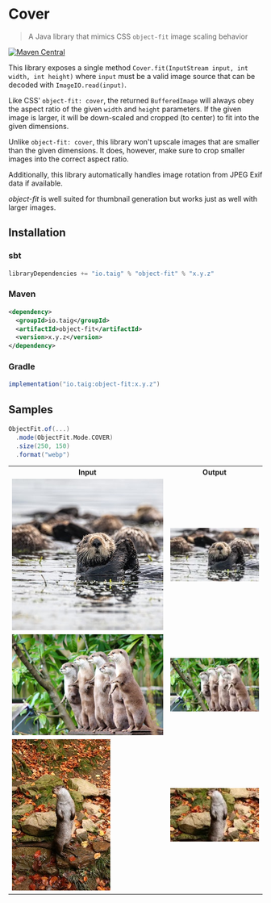 # Cover

> A Java library that mimics CSS `object-fit` image scaling behavior

[![Maven Central](https://img.shields.io/maven-central/v/io.taig/object-fit)](https://search.maven.org/artifact/io.taig/object-fit)

This library exposes a single method `Cover.fit(InputStream input, int width, int height)` where `input` must be a valid image source that can be decoded with `ImageIO.read(input)`.

Like CSS' `object-fit: cover`, the returned `BufferedImage` will always obey the aspect ratio of the given `width` and `height` parameters. If the given image is larger, it will be down-scaled and cropped (to center) to fit into the given dimensions.

Unlike `object-fit: cover`, this library won't upscale images that are smaller than the given dimensions. It does, however, make sure to crop smaller images into the correct aspect ratio.

Additionally, this library automatically handles image rotation from JPEG Exif data if available.

_object-fit_ is well suited for thumbnail generation but works just as well with larger images.

## Installation

### sbt

```sbt
libraryDependencies += "io.taig" % "object-fit" % "x.y.z"
```

### Maven

```xml
<dependency>
  <groupId>io.taig</groupId>
  <artifactId>object-fit</artifactId>
  <version>x.y.z</version>
</dependency>
```

### Gradle

```groovy
implementation("io.taig:object-fit:x.y.z")
```

## Samples

```scala
ObjectFit.of(...)
  .mode(ObjectFit.Mode.COVER)
  .size(250, 150)
  .format("webp")
```

<table>
  <tr>
    <th>Input</th>
    <th>Output</th>
  </tr>
  <tr>
    <td><img src="/modules/samples/src/main/resources/otter-1.jpg" /></td>
    <td><img src="/modules/samples/src/main/resources/otter-1.result.webp" /></td>
  </tr>
  <tr>
    <td><img src="/modules/samples/src/main/resources/otter-2.jpg" /></td>
    <td><img src="/modules/samples/src/main/resources/otter-2.result.webp" /></td>
  </tr>
  <tr>
    <td><img src="/modules/samples/src/main/resources/otter-3.jpg" /></td>
    <td><img src="/modules/samples/src/main/resources/otter-3.result.webp" /></td>
  </tr>
</table>
